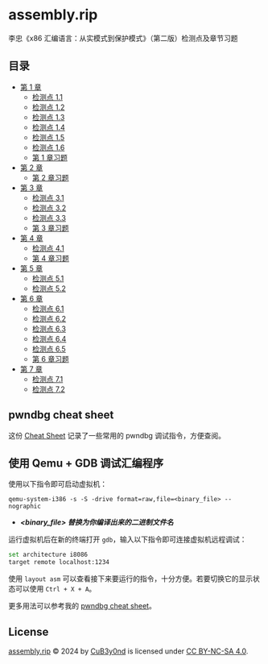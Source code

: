 # assembly.rip

李忠《x86 汇编语言：从实模式到保护模式》（第二版）检测点及章节习题

## 目录

- [第 1 章](ch01/README.md)
    - [检测点 1.1](ch01/README.md#检测点-11)
    - [检测点 1.2](ch01/README.md#检测点-12)
    - [检测点 1.3](ch01/README.md#检测点-13)
    - [检测点 1.4](ch01/README.md#检测点-14)
    - [检测点 1.5](ch01/README.md#检测点-15)
    - [检测点 1.6](ch01/README.md#检测点-16)
    - [第 1 章习题](ch01/README.md#第-1-章习题)
- [第 2 章](ch02/README.md)
    - [第 2 章习题](ch02/README.md#第-2-章习题)
- [第 3 章](ch03/README.md)
    - [检测点 3.1](ch03/README.md#检测点-31)
    - [检测点 3.2](ch03/README.md#检测点-32)
    - [检测点 3.3](ch03/README.md#检测点-33)
    - [第 3 章习题](ch03/README.md#第-3-章习题)
- [第 4 章](ch04/README.md)
    - [检测点 4.1](ch04/README.md#检测点-41)
    - [第 4 章习题](ch04/README.md#第-4-章习题)
- [第 5 章](ch05/README.md)
    - [检测点 5.1](ch05/README.md#检测点-51)
    - [检测点 5.2](ch05/README.md#检测点-52)
- [第 6 章](ch06/README.md)
    - [检测点 6.1](ch06/README.md#检测点-61)
    - [检测点 6.2](ch06/README.md#检测点-62)
    - [检测点 6.3](ch06/README.md#检测点-63)
    - [检测点 6.4](ch06/README.md#检测点-64)
    - [检测点 6.5](ch06/README.md#检测点-65)
    - [第 6 章习题](ch06/README.md#第-6-章习题)
- [第 7 章](ch07/README.md)
    - [检测点 7.1](ch07/README.md#检测点-71)
    - [检测点 7.2](ch07/README.md#检测点-72)

## pwndbg cheat sheet

这份 [Cheat Sheet](misc/pwndbg-cheat-sheet.md) 记录了一些常用的 pwndbg 调试指令，方便查阅。

## 使用 Qemu + GDB 调试汇编程序

使用以下指令即可启动虚拟机：

```shell
qemu-system-i386 -s -S -drive format=raw,file=<binary_file> --nographic
```

 - ***<binary_file> 替换为你编译出来的二进制文件名***

运行虚拟机后在新的终端打开 `gdb`，输入以下指令即可连接虚拟机远程调试：

```bash
set architecture i8086
target remote localhost:1234
```

使用 `layout asm` 可以查看接下来要运行的指令，十分方便。若要切换它的显示状态可以使用 `Ctrl + X + A`。

更多用法可以参考我的 [pwndbg cheat sheet](https://github.com/CuB3y0nd/assembly.rip/blob/master/misc/pwndbg-cheat-sheet.md#layout-%E5%B0%8F%E7%AA%97)。

## License

[assembly.rip](https://github.com/CuB3y0nd/assembly.rip) © 2024 by [CuB3y0nd](https://www.cubeyond.net) is licensed under [CC BY-NC-SA 4.0](https://creativecommons.org/licenses/by-nc-sa/4.0).

